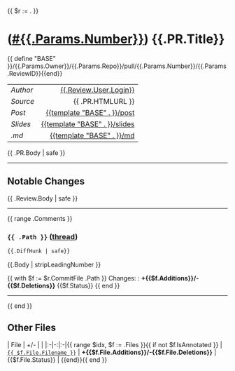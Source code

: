 {{ $r := . }}
# ([#{{.Params.Number}}][1]) {{.PR.Title}}

{{ define "BASE" }}/{{.Params.Owner}}/{{.Params.Repo}}/pull/{{.Params.Number}}/{{.Params.ReviewID}}{{end}}

| | |
|:-|-:|
| *Author* | [{{.Review.User.Login}}]({{.Review.User.HTMLURL}}) |
| *Source* | {{ .PR.HTMLURL }} |
| *Post*   | [{{template "BASE" . }}/post](post) |
| *Slides* | [{{template "BASE" . }}/slides](slides) |
| *.md*    | [{{template "BASE" . }}/md](md) |


{{ .PR.Body | safe }}

---

## Notable Changes

{{ .Review.Body | safe }}

---

{{ range .Comments }}
### `{{ .Path }}` ([thread]({{.HTMLURL}}))

```diff
{{.DiffHunk | safe}}
```

{{.Body | stripLeadingNumber }}

{{ with $f := $r.CommitFile .Path }}
Changes:
: **+{{$f.Additions}}/-{{$f.Deletions}}** {{$f.Status}}
{{ end }}

---
{{ end }}

## Other Files

| File | +/- | |
|:-|-:|:-|{{ range $idx, $f := .Files }}{{ if not $f.IsAnnotated }}
| [`{{ $f.File.Filename }}`]({{$f.File.RawURL}}) | **+{{$f.File.Additions}}/-{{$f.File.Deletions}}** | {{$f.File.Status}} | {{end}}{{ end }}

[1]: {{.PR.HTMLURL}}
